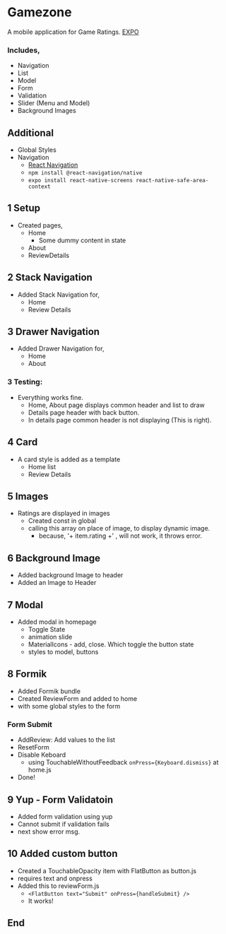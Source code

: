 # Gamezone

A mobile application for Game Ratings.
[EXPO](https://expo.dev/accounts/sudhakarkrishnan/projects/gamezone)

### Includes,

- Navigation
- List
- Model
- Form
- Validation
- Slider (Menu and Model)
- Background Images

## Additional

- Global Styles
- Navigation
  - [React Navigation](https://reactnavigation.org/)
  - `npm install @react-navigation/native`
  - `expo install react-native-screens react-native-safe-area-context`

## 1 Setup

- Created pages,
  - Home
    - Some dummy content in state
  - About
  - ReviewDetails

## 2 Stack Navigation

- Added Stack Navigation for,
  - Home
  - Review Details

## 3 Drawer Navigation

- Added Drawer Navigation for,
  - Home
  - About

### 3 Testing:

- Everything works fine.
  - Home, About page displays common header and list to draw
  - Details page header with back button.
  - In details page common header is not displaying (This is right).

## 4 Card

- A card style is added as a template
  - Home list
  - Review Details

## 5 Images

- Ratings are displayed in images
  - Created const in global
  - calling this array on place of image, to display dynamic image.
    - because, '+ item.rating +' , will not work, it throws error.

## 6 Background Image

- Added background Image to header
- Added an Image to Header

## 7 Modal

- Added modal in homepage
  - Toggle State
  - animation slide
  - MaterialIcons - add, close. Which toggle the button state
  - styles to model, buttons

## 8 Formik

- Added Formik bundle
- Created ReviewForm and added to home
- with some global styles to the form

### Form Submit

- AddReview: Add values to the list
- ResetForm
- Disable Keboard
  - using TouchableWithoutFeedback `onPress={Keyboard.dismiss}` at home.js
- Done!

## 9 Yup - Form Validatoin

- Added form validation using yup
- Cannot submit if validation fails
- next show error msg.

## 10 Added custom button

- Created a TouchableOpacity item with FlatButton as button.js
- requires text and onpress
- Added this to reviewForm.js
  - `<FlatButton text="Submit" onPress={handleSubmit} />`
  - It works!

## End
